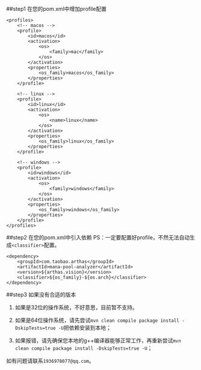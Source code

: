 ##step1 在您的pom.xml中增加profile配置
```
<profiles>
    <!-- macos -->
    <profile>
        <id>macos</id>
        <activation>
            <os>
                <family>mac</family>
            </os>
        </activation>
        <properties>
            <os_family>macos</os_family>
        </properties>
    </profile>

    <!-- linux -->
    <profile>
        <id>linux</id>
        <activation>
            <os>
                <name>linux</name>
            </os>
        </activation>
        <properties>
            <os_family>linux</os_family>
        </properties>
    </profile>
    
    <!-- windows -->
    <profile>
        <id>windows</id>
        <activation>
            <os>
                <family>windows</family>
            </os>
        </activation>
        <properties>
            <os_family>windows</os_family>
        </properties>
    </profile>
</profiles>
```
##step2 在您的pom.xml中引入依赖
PS：一定要配置好profile，不然无法自动生成`<classifier>`配置。
```
<dependency>
    <groupId>com.taobao.arthas</groupId>
    <artifactId>mana-pool-analyzer</artifactId>
    <version>${arthas.vision}</version>
    <classifier>${os_family}-${os.arch}</classifier>
</dependency>
```

##step3 如果没有合适的版本
1. 如果是32位的操作系统，不好意思，目前暂不支持。

2. 如果是64位操作系统，请先尝试`mvn clean compile package install -DskipTests=true -U`把依赖安装到本地；

3. 如果报错，请先确保您本地的g++编译器能够正常工作，再重新尝试`mvn clean compile package install -DskipTests=true -U`；

如有问题请联系`1936978077@qq.com`。
